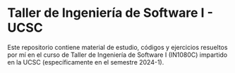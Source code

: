# Taller de Ingeniería de Software I - UCSC
Este repositorio contiene material de estudio, códigos y ejercicios resueltos por mí en el curso de Taller de Ingeniería de Software I (IN1080C) impartido en la UCSC (específicamente en el semestre 2024-1).